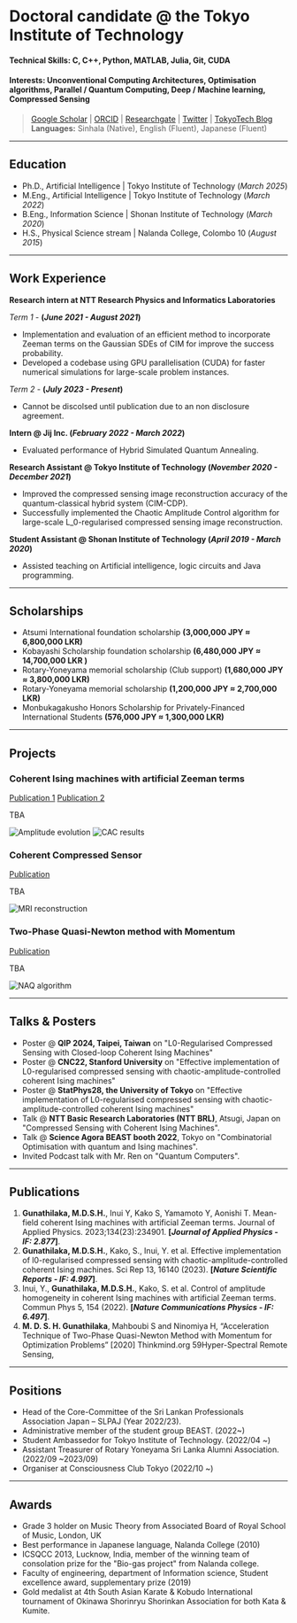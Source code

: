 # Doctoral candidate @ the Tokyo Institute of Technology

#### Technical Skills: C, C++, Python, MATLAB, Julia, Git, CUDA
#### Interests: Unconventional Computing Architectures, Optimisation algorithms, Parallel / Quantum Computing, Deep / Machine learning, Compressed Sensing
> [Google Scholar](https://scholar.google.com/citations?user=AoeGGVQAAAAJ&hl=en) | [ORCID](https://orcid.org/0000-0003-3611-2795) | [Researchgate](https://www.researchgate.net/profile/Sudeera_Gunathilaka) | [Twitter](https://twitter.com/sudeera_etal) | [TokyoTech Blog](https://discover.titech.ac.jp/ambassador/sudeera-gunathilaka/)  <br>
> **Languages:** Sinhala (Native), English (Fluent), Japanese (Fluent)

****

## Education
- Ph.D., Artificial Intelligence | Tokyo Institute of Technology (_March 2025_)								       		
- M.Eng., Artificial Intelligence | Tokyo Institute of Technology (_March 2022_)	 			        		
- B.Eng., Information Science | Shonan Institute of Technology (_March 2020_)
- H.S., Physical Science stream | Nalanda College, Colombo 10 (_August 2015_)

****

## Work Experience
**Research intern at NTT Research Physics and Informatics Laboratories**

*Term 1* - **(_June 2021 - August 2021_)**
- Implementation and evaluation of an efficient method to incorporate Zeeman terms on the Gaussian SDEs of CIM for improve the success probability.
- Developed a codebase using GPU parallelisation (CUDA) for faster numerical simulations for large-scale problem instances.  
  
*Term 2* - **(_July 2023 - Present_)**
- Cannot be discolsed until publication due to an non disclosure agreement.

**Intern @ Jij Inc. (_February 2022 - March 2022_)**
- Evaluated performance of Hybrid Simulated Quantum Annealing.

**Research Assistant @ Tokyo Institute of Technology (_November 2020 - December 2021_)**
- Improved the compressed sensing image reconstruction accuracy of the quantum-classical hybrid system (CIM-CDP).
- Successfully implemented the Chaotic Amplitude Control algorithm for large-scale L_0-regularised compressed sensing image reconstruction.

**Student Assistant @ Shonan Institute of Technology (_April 2019 - March 2020_)**
- Assisted teaching on Artificial intelligence, logic circuits and Java programming.

****

## Scholarships

- Atsumi International foundation scholarship **(3,000,000 JPY ≈ 6,800,000 LKR)**
- Kobayashi Scholarship foundation scholarship **(6,480,000 JPY ≈ 14,700,000 LKR )**
- Rotary-Yoneyama memorial scholarship (Club support) **(1,680,000 JPY ≈ 3,800,000 LKR)**
- Rotary-Yoneyama memorial scholarship **(1,200,000 JPY ≈ 2,700,000 LKR)**
- Monbukagakusho Honors Scholarship for Privately-Financed International Students **(576,000 JPY ≈ 1,300,000 LKR)**

****

## Projects

### Coherent Ising machines with artificial Zeeman terms
[Publication 1](https://doi.org/10.1063/5.0176248)
[Publication 2](https://doi.org/10.1038/s42005-022-00927-x)

TBA

![Amplitude evolution](/assets/img/mfz_Figure_1.png)
![CAC results](/assets/img/gac.webp)

### Coherent Compressed Sensor
[Publication](https://doi.org/10.1038/s41598-023-43364-8)

TBA

![MRI reconstruction](/assets/img/gacs_Figure_6.png)


### Two-Phase Quasi-Newton method with Momentum
[Publication](http://www.thinkmind.org/index.php?view=article&articleid=eknow_2020_2_60_60037)

TBA

![NAQ algorithm](/assets/img/naq.png)

****

## Talks & Posters
- Poster @ **QIP 2024, Taipei, Taiwan** on "L0-Regularised Compressed Sensing with Closed-loop Coherent Ising Machines"
- Poster @ **CNC22, Stanford University** on "Effective implementation of L0-regularised compressed sensing with chaotic-amplitude-controlled coherent Ising machines"
- Poster @ **StatPhys28, the University of Tokyo** on "Effective implementation of L0-regularised compressed sensing with chaotic-amplitude-controlled coherent Ising machines"
- Talk @ **NTT Basic Research Laboratories (NTT BRL)**, Atsugi, Japan on "Compressed Sensing with Coherent Ising Machines".
- Talk @ **Science Agora BEAST booth 2022**, Tokyo on "Combinatorial Optimisation with quantum and Ising machines".
- Invited Podcast talk with Mr. Ren on "Quantum Computers".

****

## Publications
1. **Gunathilaka, M.D.S.H.**, Inui Y, Kako S, Yamamoto Y, Aonishi T. Mean-field coherent Ising machines with artificial Zeeman terms. Journal of Applied Physics. 2023;134(23):234901. **[_Journal of Applied Physics - IF: 2.877_]**.
2. **Gunathilaka, M.D.S.H.**, Kako, S., Inui, Y. et al. Effective implementation of l0-regularised compressed sensing with chaotic-amplitude-controlled coherent Ising machines. Sci Rep 13, 16140 (2023). **[_Nature Scientific Reports - IF: 4.997_]**.
3. Inui, Y., **Gunathilaka, M.D.S.H.**, Kako, S. et al. Control of amplitude homogeneity in coherent Ising machines with artificial Zeeman terms. Commun Phys 5, 154 (2022). **[_Nature Communications Physics - IF: 6.497_]**.
4. **M. D. S. H. Gunathilaka**, Mahboubi S and Ninomiya H, “Acceleration Technique of Two-Phase Quasi-Newton Method with Momentum for Optimization Problems” [2020] Thinkmind.org 59Hyper-Spectral Remote Sensing, 

****

## Positions 
- Head of the Core-Committee of the Sri Lankan Professionals Association Japan – SLPAJ (Year 2022/23).
- Administrative member of the student group BEAST. (2022~)
- Student Ambassedor for Tokyo Institute of Technology. (2022/04 ~)
- Assistant Treasurer of Rotary Yoneyama Sri Lanka Alumni Association. (2022/09 ~2023/09)
- Organiser at Consciousness Club Tokyo (2022/10 ~)

****

## Awards
- Grade 3 holder on Music Theory from Associated Board of Royal School of Music, London, UK
- Best performance in Japanese language, Nalanda College (2010)
- ICSQCC 2013, Lucknow, India, member of the winning team of consolation prize for the "Bio-gas project" from Nalanda college. 
- Faculty of engineering, department of Information science, Student excellence award, supplementary prize (2019)
- Gold medalist at 4th South Asian Karate & Kobudo International tournament of Okinawa Shorinryu Shorinkan Association for both Kata & Kumite.

